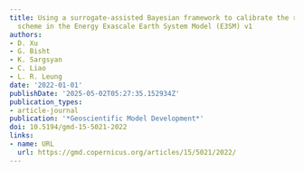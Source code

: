 ```yaml
---
title: Using a surrogate-assisted Bayesian framework to calibrate the runoff-generation
  scheme in the Energy Exascale Earth System Model (E3SM) v1
authors:
- D. Xu
- G. Bisht
- K. Sargsyan
- C. Liao
- L. R. Leung
date: '2022-01-01'
publishDate: '2025-05-02T05:27:35.152934Z'
publication_types:
- article-journal
publication: '*Geoscientific Model Development*'
doi: 10.5194/gmd-15-5021-2022
links:
- name: URL
  url: https://gmd.copernicus.org/articles/15/5021/2022/
---
```

